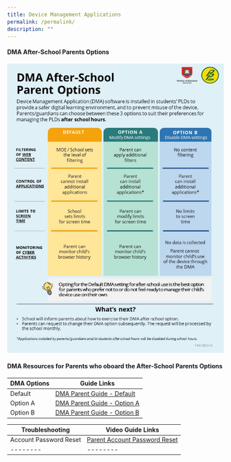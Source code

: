```yaml
---
title: Device Management Applications
permalink: /permalink/
description: ""
---
```

#### DMA After-School Parents Options

![Infographic on DMA Parent Options](/images/ip8%20-%20infographic%20on%20the%20pld%20initiative_2023.jpg)

#### DMA Resources for Parents who oboard the After-School Parents Options


| DMA Options | Guide Links | 
| -------- | -------- | 
| Default  | [DMA Parent Guide - Default ](https://drive.google.com/file/d/1UqLVMv1Rn7OLPlSE7r57KUmhqy4D4GDS/view?usp=drive_link) | 
| Option A | [DMA Parent Guide - Option A](https://drive.google.com/file/d/15Qv3EfGzCyMgaXoRPOjIYgoxcwckl2Vx/view?usp=drive_link) | 
|  Option B | [DMA Parent Guide - Option B](https://drive.google.com/file/d/1USUfgYZWV6hkhyTNnzAhyjwpehLOVFxl/view?usp=drive_link)| 

| Troubleshooting | Video Guide Links |
| -------- | -------- | 
| Account Password Reset | [Parent Account Password Reset](https://drive.google.com/file/d/1Z12ioBGk58D5Fo8kMoKmfv-P5AkkQK6B/view?usp=drive_link) | 
| -------- | -------- | 
